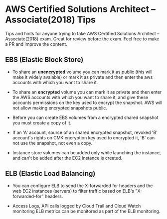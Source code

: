 # AWS Certified Solutions Architect – Associate(2018) Tips
Tips and hints for anyone trying to take AWS Certified Solutions Architect – Associate(2018) exam. Great for review before the exam. Feel free to make a PR and improve the content.

## EBS (Elastic Block Store)

- To share an **unencrypted** volume you can mark it as public (this will make it widely avaiable) or mark it as private and then enter the aws accounts with which you want to share it.

- To share an **encrypted** volume you can mark it as private and then enter the AWS accounts with which you want to share it, and give these accounts permissions on the key used to encrypt the snapshot. AWS will not allow making encrypted snapshots public.

- Before you can create EBS volumes from a encrypted shared snapshot you must create a copy of it.

- If an 'A' account, source of an shared encrypted snapshot, revoked 'B' account's rights on CMK encryption key used to encrypted it, 'B' can not use the snapshot, not even a copy.  

- Instance store volumes can be added only while launching the instance, and can't be added after the EC2 instance is created.

## ELB (Elastic Load Balancing)

- You can configure ELB to send the X-forwarded for headers and the web EC2 instances (servers) to filter traffic based on ELB's "X-forwarded-for" headers.

- Access Logs, API calls logged by Cloud Trail and Cloud Watch monitoring ELB metrics can be monitored as part of the ELB monitoring.
